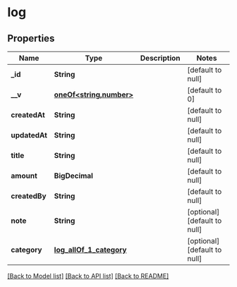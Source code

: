 # log
## Properties

| Name | Type | Description | Notes |
|------------ | ------------- | ------------- | -------------|
| **\_id** | **String** |  | [default to null] |
| **\_\_v** | [**oneOf&lt;string,number&gt;**](oneOf&lt;string,number&gt;.md) |  | [default to 0] |
| **createdAt** | **String** |  | [default to null] |
| **updatedAt** | **String** |  | [default to null] |
| **title** | **String** |  | [default to null] |
| **amount** | **BigDecimal** |  | [default to null] |
| **createdBy** | **String** |  | [default to null] |
| **note** | **String** |  | [optional] [default to null] |
| **category** | [**log_allOf_1_category**](log_allOf_1_category.md) |  | [optional] [default to null] |

[[Back to Model list]](../README.md#documentation-for-models) [[Back to API list]](../README.md#documentation-for-api-endpoints) [[Back to README]](../README.md)

